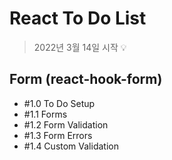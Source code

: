 # React To Do List
>  2022년 3월 14일 시작 💡

## Form (react-hook-form)
- #1.0 To Do Setup
- #1.1 Forms
- #1.2 Form Validation
- #1.3 Form Errors
- #1.4 Custom Validation